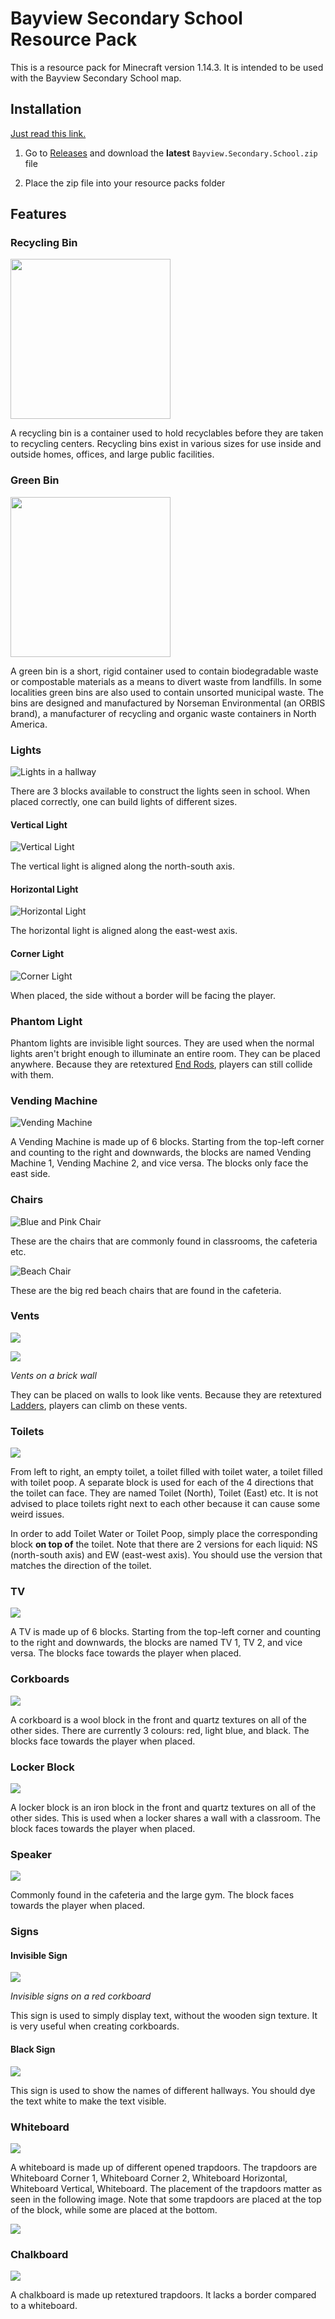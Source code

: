 # Bayview Secondary School Resource Pack

This is a resource pack for Minecraft version 1.14.3. It is intended to be used with the Bayview Secondary School map.

## Installation

[Just read this link.](https://minecraft.gamepedia.com/Tutorials/Loading_a_resource_pack)

1. Go to [Releases](https://github.com/MCD4U/bayview-secondary-school/releases) and download the **latest** `Bayview.Secondary.School.zip` file

2. Place the zip file into your resource packs folder

## Features

### Recycling Bin

<img src="https://cdn.discordapp.com/attachments/269226485951234068/594935676101722123/Recycling_Bin.png" width="256">

A recycling bin is a container used to hold recyclables before they are taken to recycling centers. Recycling bins exist in various sizes for use inside and outside homes, offices, and large public facilities.

### Green Bin

<img src="https://cdn.discordapp.com/attachments/269226485951234068/594947148345376806/Organic_Waste.png" width="256">

A green bin is a short, rigid container used to contain biodegradable waste or compostable materials as a means to divert waste from landfills. In some localities green bins are also used to contain unsorted municipal waste. The bins are designed and manufactured by Norseman Environmental (an ORBIS brand), a manufacturer of recycling and organic waste containers in North America.

### Lights

![Lights in a hallway](https://cdn.discordapp.com/attachments/269226485951234068/594942528944341042/unknown.png)

There are 3 blocks available to construct the lights seen in school. When placed correctly, one can build lights of different sizes.

#### Vertical Light

![Vertical Light](https://cdn.discordapp.com/attachments/269226485951234068/594941349912903690/Light_Vertical.png)

The vertical light is aligned along the north-south axis.

#### Horizontal Light

![Horizontal Light](https://cdn.discordapp.com/attachments/269226485951234068/594942847879348416/Light_Horizontal.png)

The horizontal light is aligned along the east-west axis.

#### Corner Light

![Corner Light](https://cdn.discordapp.com/attachments/269226485951234068/594943865060982905/Light.png)

When placed, the side without a border will be facing the player.

### Phantom Light

Phantom lights are invisible light sources. They are used when the normal lights aren't bright enough to illuminate an entire room. They can be placed anywhere. Because they are retextured [End Rods](https://minecraft.gamepedia.com/End_Rod), players can still collide with them.

### Vending Machine

![Vending Machine](https://cdn.discordapp.com/attachments/269226485951234068/594944742584877064/Vending_Machine.png)

A Vending Machine is made up of 6 blocks. Starting from the top-left corner and counting to the right and downwards, the blocks are named Vending Machine 1, Vending Machine 2, and vice versa. The blocks only face the east side.

### Chairs

![Blue and Pink Chair](https://cdn.discordapp.com/attachments/269226485951234068/594946151497728014/Chairs.png)

These are the chairs that are commonly found in classrooms, the cafeteria etc.

![Beach Chair](https://cdn.discordapp.com/attachments/269226485951234068/594946757964726451/Beach_Chair.png)

These are the big red beach chairs that are found in the cafeteria.

### Vents

![](https://cdn.discordapp.com/attachments/269226485951234068/594949207106781185/Vents.png)

![](https://cdn.discordapp.com/attachments/269226485951234068/594949793353302016/unknown.png)

_Vents on a brick wall_

They can be placed on walls to look like vents. Because they are retextured [Ladders](https://minecraft.gamepedia.com/Ladder), players can climb on these vents.

### Toilets

![](https://cdn.discordapp.com/attachments/269226485951234068/594950701369524272/Toilets.png)

From left to right, an empty toilet, a toilet filled with toilet water, a toilet filled with toilet poop. A separate block is used for each of the 4 directions that the toilet can face. They are named Toilet (North), Toilet (East) etc. It is not advised to place toilets right next to each other because it can cause some weird issues.

In order to add Toilet Water or Toilet Poop, simply place the corresponding block **on top of** the toilet. Note that there are 2 versions for each liquid: NS (north-south axis) and EW (east-west axis). You should use the version that matches the direction of the toilet.

### TV

![](https://cdn.discordapp.com/attachments/269226485951234068/594960161559543834/TV.png)

A TV is made up of 6 blocks. Starting from the top-left corner and counting to the right and downwards, the blocks are named TV 1, TV 2, and vice versa. The blocks face towards the player when placed.

### Corkboards

![](https://cdn.discordapp.com/attachments/269226485951234068/594961933992591394/Corkboards.png)

A corkboard is a wool block in the front and quartz textures on all of the other sides. There are currently 3 colours: red, light blue, and black. The blocks face towards the player when placed.

### Locker Block

![](https://cdn.discordapp.com/attachments/269226485951234068/594963307065245706/Locker.png)

A locker block is an iron block in the front and quartz textures on all of the other sides. This is used when a locker shares a wall with a classroom. The block faces towards the player when placed.

### Speaker

![](https://cdn.discordapp.com/attachments/269226485951234068/594963565417332758/Speaker.png)

Commonly found in the cafeteria and the large gym. The block faces towards the player when placed.

### Signs

#### Invisible Sign

![](https://cdn.discordapp.com/attachments/269226485951234068/594965049978912828/unknown.png)

_Invisible signs on a red corkboard_

This sign is used to simply display text, without the wooden sign texture. It is very useful when creating corkboards.

#### Black Sign

![](https://cdn.discordapp.com/attachments/269226485951234068/594964947255951381/unknown.png)

This sign is used to show the names of different hallways. You should dye the text white to make the text visible.

### Whiteboard

![](https://cdn.discordapp.com/attachments/269226485951234068/594970426447364210/Whiteboard.png)

A whiteboard is made up of different opened trapdoors. The trapdoors are Whiteboard Corner 1, Whiteboard Corner 2, Whiteboard Horizontal, Whiteboard Vertical, Whiteboard. The placement of the trapdoors matter as seen in the following image. Note that some trapdoors are placed at the top of the block, while some are placed at the bottom.

![](https://cdn.discordapp.com/attachments/269226485951234068/594970424832688131/Whiteboard_2.png)

### Chalkboard

![](https://cdn.discordapp.com/attachments/269226485951234068/595437689726042124/Chalkboard.png)

A chalkboard is made up retextured trapdoors. It lacks a border compared to a whiteboard.
